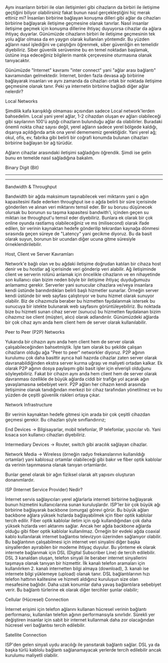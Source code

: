Aynı insanların birbiri ile olan iletişimleri gibi cihazların da birbiri ile iletişime geçtiğini biliyor olabilirsiniz fakat bunun nasıl gerçekleştiğini hiç merak ettiniz mi?
İnsanları birbirine bağlayan konuşma dilleri gibi ağlar da cihazları birbirine bağlayarak iletişime geçmesine olanak tanırlar. Nasıl insanlar iletişime geçmek için konuşma dillerine ihtiyaç duyuyorsa cihazlar da ağlara ihtiyaç duyarlar. Günümüzde cihazların birbiri ile iletişime geçmesinin tek yolu ağlar olmasa da en yaygın olarak kullanılan yöntemdir. Bu yüzden ağların nasıl işlediğini ve çalıştığını öğrenmek, siber güvenliğin en temelidir diyebiliriz. Siber güvenlik serüvenine bu en temel noktadan başlamak, üstüne inşa edeceğiniz bilgilerin mantık çerçevesine oturmasına olanak tanıyacaktır.

Günümüzde "Internet" kavramı "inter connect" yani "ağlar arası bağlantı" kavramından gelmektedir. İnternet, birden fazla devasa ağı birbirine bağlayarak insanları ve aynı zamanda da cihazları ortak bir noktada iletişime geçmesine olanak tanır. Peki ya internetin birbirine bağladı diğer ağlar nelerdir?


Local Networks

Şimdilik kafa karışıklığı olmaması açısından sadece Local network'lerden bahsedelim. Local yani yerel ağlar, 1-2 cihazdan oluşan ev ağları olabileceği gibi sayılarının 100'ü aştığı cihazların bulunduğu ağlar da olabilirler. Buradaki önemli nokta cihaz sayısı değil, yerel ağların sadece yerel bölgede kaldığı, dışarıya açıldığında artık ona yerel demememiz gerektiğidir. Yani yerel ağ; okul, ofis, ev, fabrika gibi belirli bir coğrafi konumda bulunan cihazları birbirine bağlayan bir ağ türüdür.

Ağların cihazlar arasındaki iletişimi sağladığını öğrendik. Şimdi ise gelin bunu en temelde nasıl sağladığına bakalım.

Binary Digit (Bit)

------------
------------

Bandwidth & Throughput

Bandwidth bir ağda maksimum taşınabilecek veri miktarını yani o ağın kapasitesini ifade ederken throughput ise o ağda belirli bir süre içerisinde gönderilen ve alınan veri miktarını temsil eder. Bir su borusu düşünecek olursak bu borunun su taşıma kapasitesi bandwith'i, içinden geçen su miktarı ise throughput'u temsil eder diyebiliriz. Bunlara ek olarak bir çok online oyunda rastlamış olabileceğiniz ve ms (milisecond) olarak ifade edilen, bir verinin kaynaktan hedefe gönderilip tekrardan kaynağa dönmesi sırasında geçen süreye de "Latency" yani gecikme diyoruz. Bu da basit olarak suyun, borunun bir ucundan diğer ucuna gitme süresiyle örneklendirilebilir.


Host, Client ve Server Kavramları

Network'e bağlı olan ve bu ağdaki iletişime doğrudan katılan bir cihaza host denir ve bu hostlar ağ içerisinde veri gönderip veri alabilir. Ağ iletişiminde client ve serverin rolünü anlamak için öncelikle cihazların ve en nihayetinde son kullanıcı olan bizim neden böyle bir iletişime ihtiyaç duyduğumuzu anlamamız gerekir. Serverler yani sunucular cihazlara ve/veya insanlara kendi üstünde barındırdıkları belirli başlı hizmetler sunarlar. Örneğin server kendi üstünde bir web sayfası çalıştırıyor ve bunu hizmet olarak sunuyor olabilir. Biz de cihazımızla beraber bu hizmetten faydalanmak istersek bu sunucuya bir istekte bulunarak web sayfasını görüntüleyebiliriz. Bu noktada bize bu hizmeti sunan cihaz server (sunucu) bu hizmetten faydalanan bizim cihazımız ise client (müşteri, alıcı) olarak adlandırılır. Günümüzdeki ağlarda bir çok cihaz aynı anda hem client hem de server olarak kullanılabilir.

Peer to Peer (P2P) Networks

Yukarıda bir cihazın aynı anda hem client hem de server olarak çalışabileceğinden bahsetmiştik. İşte tam olarak bu şekilde çalışan cihazların olduğu ağa "Peer to peer" networkler diyoruz. P2P ağının kurulumu çok daha basittir ayrıca hali hazırda cihazlar zaten server olarak davranabildiğinden ekstra server kurma uğraşı ve maliyeti ortadan kalkar. Ek olarak P2P ağının dosya paylaşımı gibi basit işler için elverişli olduğunu söyleyebiliriz. Fakat bir cihazın aynı anda hem client hem de server olarak davranması özellikle de büyük ağlarda ciddi bir trafiğe yol açarak ağın yavaşlamasına sebebiyet verir. P2P ağları her cihazın kendi arasında iletişimine olanak tanıdığından merkezi bir cihaz tarafından yönetilmez ve bu yüzden de çeşitli güvenlik riskleri ortaya çıkar.

Network Infrastructure

Bir verinin kaynaktan hedefe gitmesi için arada bir çok çeşitli cihazdan geçmesi gerekir. Bu cihazları şöyle sınıflandırırız;

End Devices -> Bilgisayarlar, mobil telefonlar, IP telefonlar, yazıcılar vb. Yani kısaca son kullanıcı cihazları diyebiliriz.

Intermediary Devices -> Router, switch gibi aracılık sağlayan cihazlar.

Network Media -> Wireless (örneğin radyo frekanslarının kullanıldığı ortamlar) yani kablosuz ortamlar olabileceği gibi bakır ve fiber optik kablolar da verinin taşınmasına olanak tanıyan ortamlardır.

Bunlar genel olarak bir ağın fiziksel olarak alt yapısını oluşturan donanımlardır.

ISP (Internet Service Provider) Nedir?

İnternet servis sağlayıcıları yerel ağlarlarla interneti birbirine bağlayarak bunun hizmetini kullanıcılarına sunan kuruluşlardır. ISP'ler bir çok büyük ağı birbirine bağlayarak backbone (omurga) görevi görür. Bu büyük ağları backbone ağlara yüksek hızlarda bağlayabilmek için fiber optik kablolar tercih edilir. Fiber optik kablolar iletim için ışığı kullandığından çok daha yüksek hızlarda veri aktarımı sağlar. Ancak her ağda backbone ağlarda olduğu gibi fiber optik kablolar kullanılmaz. Örneğin bir evdeki ağda coaxial kablo kullanılarak internet bağlantısı televizyon üzerinden sağlanıyor olabilir. Bu bağlantının çalışabilmesi için internet veri sinyalini diğer başka sinyallerden ayırabilen bir modeme ihtiyaç duyulur. Bu yönteme ek olarak internete bağlanmak için DSL (Digital Subscriber Line) de tercih edilebilir. DSL 3 kanaldan oluşan, telefon sinyali ile beraber internet sinyallerini taşımaya olanak tanıyan bir hizmettir. İlk kanalı telefon aramaları için kullanılırken 2. kanalı internetten bilgi almaya (download), 3. kanalı ise internete bilgi yüklemeye (upload) olanak tanır. DSL bağlantılarının hızı telefon hattının kalitesine ve hizmeti aldığınız kuruluşun size olan mesafesine bağlıdır. Daha uzak konumlar daha yavaş bağlantılara sebebiyet verir. Bu bağlantı türlerine ek olarak diğer tercihler şunlar olabilir;

Cellular (Hücresel) Connection

İnternet erişimi için telefon ağlarını kullanan hücresel verinin bağlantı performansı, kullanılan telefon ağının performansıyla sınırlıdır. Sürekli yer değiştiren insanlar için sabit bir internet kullanmak daha zor olacağından hücresel veri bağlantısı tercih edilebilir. 

Satellite Connection

ISP'den gelen sinyali uydu aracılığı ile yansıtarak bağlantı sağlar. DSL ya da başka türlü kablolu bağlantı sağlanamayacak yerlerde tercih edilebilir ancak kurulumu maliyetli olabilir.




